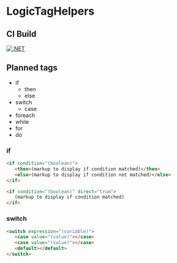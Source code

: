 # LogicTagHelpers

## CI Build

[![.NET](https://github.com/StuffOfInterest/LogicTagHelpers/actions/workflows/build-test.yml/badge.svg)](https://github.com/StuffOfInterest/LogicTagHelpers/actions/workflows/build-test.yml)

## Planned tags

* if
  * then
  * else
* switch
  * case
* foreach
* while
* for
* do

### if

```html
<if condition="(boolean)">
   <then>(markup to display if condition matched)</then>
   <else>(markup to display if condition not matched)</else>
</if>
```

```html
<if condition="(boolean)" direct="true">
   (markup to display if condition matched)
</if>
```

### switch

```html
<switch expression="(variable)">
   <case value="(value)"></case>
   <case value="(value)"></case>
   <default></default>
</switch>
```
